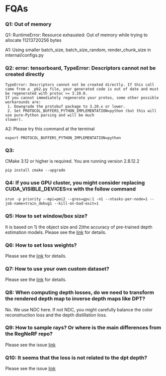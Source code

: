 # FQAs

### Q1: Out of memory
Q1: RuntimeError: Resource exhausted: Out of memory while trying to allocate 11213720256 bytes

A1: Using smaller batch_size, batch_size_random, render_chunk_size in internal/configs.py

### Q2: error: tensorboard, TypeError: Descriptors cannot not be created directly

```
TypeError: Descriptors cannot not be created directly. If this call came from a _pb2.py file, your generated code is out of date and must be regenerated with protoc >= 3.19.0.                                                                                                    
If you cannot immediately regenerate your protos, some other possible workarounds are:                     
 1. Downgrade the protobuf package to 3.20.x or lower.                                                        
 2. Set PROTOCOL_BUFFERS_PYTHON_IMPLEMENTATION=python (but this will use pure-Python parsing and will be much 
slower).
```

A2: Please try this command at the terminal
```
export PROTOCOL_BUFFERS_PYTHON_IMPLEMENTATION=python
```


### Q3:
CMake 3.12 or higher is required.  You are running version 2.8.12.2

```
pip install cmake --upgrade
```


### Q4: If you use GPU cluster, you might consider replacing CUDA_VISIBLE_DEVICES=x with the follow command
```
srun -p priority --mpi=pmi2 --gres=gpu:1 -n1 --ntasks-per-node=1 --job-name=train_debug1 --kill-on-bad-exit=1
```

### Q5: How to set window/box size?
It is based on 1) the object size and 2)the accuracy of pre-trained depth estimation models. Please see the [link](https://github.com/Wanggcong/SparseNeRF/issues/7#issuecomment-1686215227) for details.


### Q6: How to set loss weights?
Please see the [link](https://github.com/Wanggcong/SparseNeRF/issues/8#issuecomment-1687561545) for details.


### Q7: How to use your own custom dataset? 
Please see the [link](https://github.com/Wanggcong/SparseNeRF/blob/main/tutorial.md) for details.


### Q8: When computing depth losses, do we need to transform the rendered depth map to inverse depth maps like DPT?
No. We use NDC here. If not NDC, you might carefully balance the color reconstruction loss and the depth distillation loss. 



### Q9: How to sample rays? Or where is the main differences from the RegNeRF repo? 
Please see the issue [link](https://github.com/Wanggcong/SparseNeRF/issues/12)

### Q10: It seems that the loss is not related to the dpt depth? 

Please see the issue [link](https://github.com/Wanggcong/SparseNeRF/issues/24)


